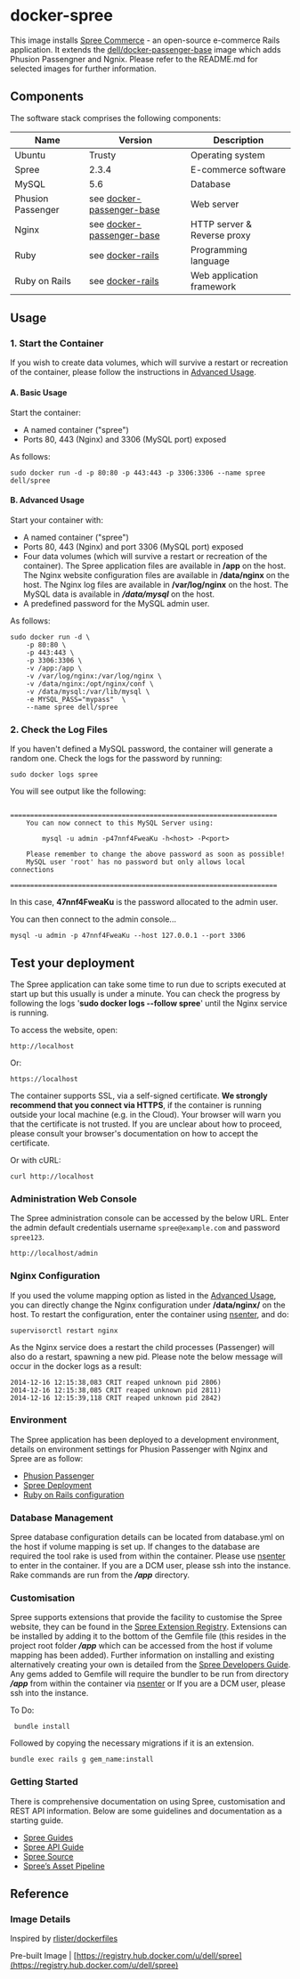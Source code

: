 # docker-spree
This image installs [Spree Commerce](http://spreecommerce.com/) - an open-source e-commerce Rails application. 
It extends the [dell/docker-passenger-base](https://github.com/dell-cloud-marketplace/docker-passenger-base) image which adds Phusion Passengner and Ngnix. Please refer to the README.md for selected images for further information.

## Components
The software stack comprises the following components:

Name              | Version    | Description
------------------|------------|------------------------------
Ubuntu            | Trusty             | Operating system
Spree             | 2.3.4              | E-commerce software
MySQL             | 5.6                | Database
Phusion Passenger | see [docker-passenger-base](https://github.com/dell-cloud-marketplace/docker-passenger-base/)          | Web server
Nginx             | see [docker-passenger-base](https://github.com/dell-cloud-marketplace/docker-passenger-base/)            | HTTP server & Reverse proxy
Ruby              | see [docker-rails](https://github.com/dell-cloud-marketplace/docker-rails/) | Programming language
Ruby on Rails     | see [docker-rails](https://github.com/dell-cloud-marketplace/docker-rails/)     | Web application framework

## Usage

### 1. Start the Container
If you wish to create data volumes, which will survive a restart or recreation of the container, please follow the instructions in [Advanced Usage](#advanced-usage).

#### A. Basic Usage
Start the container:

* A named container ("spree")
* Ports 80, 443 (Nginx) and 3306 (MySQL port) exposed

As follows:

```no-highlight
sudo docker run -d -p 80:80 -p 443:443 -p 3306:3306 --name spree dell/spree
```

<a name="advanced-usage"></a>
#### B. Advanced Usage
Start your container with:

* A named container ("spree")
* Ports 80, 443 (Nginx) and port 3306 (MySQL port) exposed
* Four data volumes (which will survive a restart or recreation of the container). The Spree application files are available in **/app** on the host. The Nginx website configuration files are available in **/data/nginx** on the host. The Nginx log files are available in **/var/log/nginx** on the host. The MySQL data is available in ***/data/mysql*** on the host.
* A predefined password for the MySQL admin user.

As follows:

```no-highlight
sudo docker run -d \
    -p 80:80 \
    -p 443:443 \
    -p 3306:3306 \
    -v /app:/app \
    -v /var/log/nginx:/var/log/nginx \
    -v /data/nginx:/opt/nginx/conf \
    -v /data/mysql:/var/lib/mysql \
    -e MYSQL_PASS="mypass"  \
    --name spree dell/spree
```

### 2. Check the Log Files

If you haven't defined a MySQL password, the container will generate a random one. Check the logs for the password by running:

```no-highlight
sudo docker logs spree
```

You will see output like the following:

```no-highlight
    ===================================================================
    You can now connect to this MySQL Server using:

        mysql -u admin -p47nnf4FweaKu -h<host> -P<port>

    Please remember to change the above password as soon as possible!
    MySQL user 'root' has no password but only allows local connections
    ===================================================================
```

In this case, **47nnf4FweaKu** is the password allocated to the admin user.

You can then connect to the admin console...
```no-highlight
mysql -u admin -p 47nnf4FweaKu --host 127.0.0.1 --port 3306
```

## Test your deployment

The Spree application can take some time to run due to scripts executed at start up but this usually is under a minute. You can check the progress by following the logs '**sudo docker logs --follow spree**' until the Nginx service is running.

To access the website, open:
```no-highlight
http://localhost
```
Or:

```no-highlight
https://localhost
```

The container supports SSL, via a self-signed certificate. **We strongly recommend that you connect via HTTPS**, if the container is running outside your local machine (e.g. in the Cloud). Your browser will warn you that the certificate is not trusted. If you are unclear about how to proceed, please consult your browser's documentation on how to accept the certificate.

Or with cURL:
```no-highlight
curl http://localhost
```

### Administration Web Console

The Spree administration console can be accessed by the below URL. Enter the admin default credentials username ```spree@example.com``` and password ```spree123```.

```no-highlight
http://localhost/admin
```

### Nginx Configuration

If you used the volume mapping option as listed in the [Advanced Usage](#advanced-usage), you can directly change the Nginx configuration under **/data/nginx/** on the host. To restart the configuration, enter the container using [nsenter](https://github.com/dell-cloud-marketplace/additional-documentation/blob/master/nsenter.md), and do:

```no-highlight
supervisorctl restart nginx
```

As the Nginx service does a restart the child processes (Passenger) will also do a restart, spawning a new pid. Please note the below message will occur in the docker logs as a result:

```no-highlight
2014-12-16 12:15:38,083 CRIT reaped unknown pid 2806)
2014-12-16 12:15:38,085 CRIT reaped unknown pid 2811)
2014-12-16 12:15:39,118 CRIT reaped unknown pid 2842)
```

### Environment

The Spree application has been deployed to a development environment, details on environment settings for Phusion Passenger with Nginx and Spree are as follow:

* [Phusion Passenger](https://www.phusionpassenger.com/documentation/Users%20guide%20Nginx.html#PassengerAppEnv)
* [Spree Deployment](https://guides.spreecommerce.com/developer/deployment_tips.html)
* [Ruby on Rails configuration](http://guides.rubyonrails.org/configuring.html)

### Database Management

Spree database configuration details can be located from database.yml on the host if volume mapping is set up. If changes to the database are required the tool rake is used from within the container. Please use [nsenter](https://github.com/dell-cloud-marketplace/additional-documentation/blob/master/nsenter.md) to enter in the container. If you are a DCM user, please ssh into the instance. Rake commands are run from the ***/app*** directory.

### Customisation

Spree supports extensions that provide the facility to customise the Spree website, they can be found in the [Spree Extension Registry](http://spreecommerce.com/extensions). Extensions can be installed by adding it to the bottom of the Gemfile file (this resides in the project root folder ***/app*** which can be accessed from the host if volume mapping has been added). Further information on installing and existing alternatively creating your own is detailed from the [Spree Developers Guide](http://guides.spreecommerce.com/developer/extensions_tutorial.html). Any gems added to Gemfile will require the bundler to be run from directory ***/app*** from within the container via [nsenter](https://github.com/dell-cloud-marketplace/additional-documentation/blob/master/nsenter.md) or If you are a DCM user, please ssh into the instance.

To Do:
```no-highlight
 bundle install
 ```
 
Followed by copying the necessary migrations if it is an extension.
```no-highlight
bundle exec rails g gem_name:install
```

### Getting Started

There is comprehensive documentation on using Spree, customisation and REST API information. Below are some guidelines and documentation as a starting guide.

* [Spree Guides](http://guides.spreecommerce.com/)
* [Spree API Guide](http://guides.spreecommerce.com/api/)
* [Spree Source](https://github.com/spree/spree/tree/2-4-stable)
* [Spree’s Asset Pipeline](https://github.com/spree/spree-guides/blob/master/content/developer/customization/asset.markdown)

## Reference

### Image Details

Inspired by [rlister/dockerfiles](https://github.com/rlister/dockerfiles/tree/master/spree)

Pre-built Image   | [https://registry.hub.docker.com/u/dell/spree](https://registry.hub.docker.com/u/dell/spree) 
